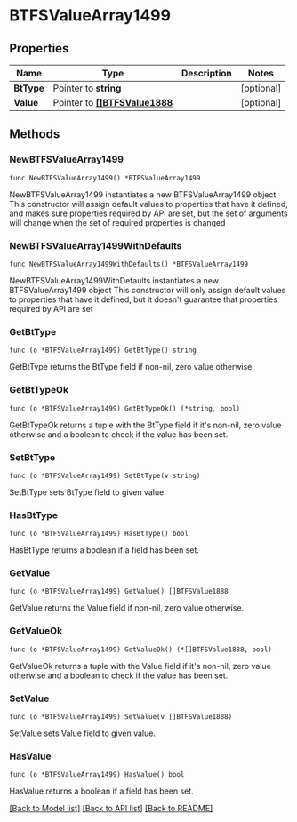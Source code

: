 # BTFSValueArray1499

## Properties

Name | Type | Description | Notes
------------ | ------------- | ------------- | -------------
**BtType** | Pointer to **string** |  | [optional] 
**Value** | Pointer to [**[]BTFSValue1888**](BTFSValue1888.md) |  | [optional] 

## Methods

### NewBTFSValueArray1499

`func NewBTFSValueArray1499() *BTFSValueArray1499`

NewBTFSValueArray1499 instantiates a new BTFSValueArray1499 object
This constructor will assign default values to properties that have it defined,
and makes sure properties required by API are set, but the set of arguments
will change when the set of required properties is changed

### NewBTFSValueArray1499WithDefaults

`func NewBTFSValueArray1499WithDefaults() *BTFSValueArray1499`

NewBTFSValueArray1499WithDefaults instantiates a new BTFSValueArray1499 object
This constructor will only assign default values to properties that have it defined,
but it doesn't guarantee that properties required by API are set

### GetBtType

`func (o *BTFSValueArray1499) GetBtType() string`

GetBtType returns the BtType field if non-nil, zero value otherwise.

### GetBtTypeOk

`func (o *BTFSValueArray1499) GetBtTypeOk() (*string, bool)`

GetBtTypeOk returns a tuple with the BtType field if it's non-nil, zero value otherwise
and a boolean to check if the value has been set.

### SetBtType

`func (o *BTFSValueArray1499) SetBtType(v string)`

SetBtType sets BtType field to given value.

### HasBtType

`func (o *BTFSValueArray1499) HasBtType() bool`

HasBtType returns a boolean if a field has been set.

### GetValue

`func (o *BTFSValueArray1499) GetValue() []BTFSValue1888`

GetValue returns the Value field if non-nil, zero value otherwise.

### GetValueOk

`func (o *BTFSValueArray1499) GetValueOk() (*[]BTFSValue1888, bool)`

GetValueOk returns a tuple with the Value field if it's non-nil, zero value otherwise
and a boolean to check if the value has been set.

### SetValue

`func (o *BTFSValueArray1499) SetValue(v []BTFSValue1888)`

SetValue sets Value field to given value.

### HasValue

`func (o *BTFSValueArray1499) HasValue() bool`

HasValue returns a boolean if a field has been set.


[[Back to Model list]](../README.md#documentation-for-models) [[Back to API list]](../README.md#documentation-for-api-endpoints) [[Back to README]](../README.md)


